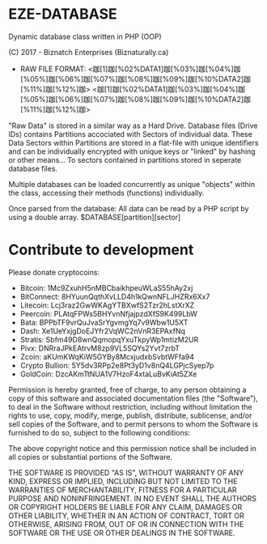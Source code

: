 # EZE-DATABASE

Dynamic database class written in PHP (OOP)

(C) 2017 - Biznatch Enterprises (Biznaturally.ca)

- RAW FILE FORMAT: 
<跏[1]跏[%02%DATA1]跏[%03%]跏[%04%]跏[%05%]跏[%06%]跏[%07%]跏[%08%]跏[%09%]跏[%10%DATA2]跏[%11%]跏[%12%]跏>
<跏[1]跏[%02%DATA1]跏[%03%]跏[%04%]跏[%05%]跏[%06%]跏[%07%]跏[%08%]跏[%09%]跏[%10%DATA2]跏[%11%]跏[%12%]跏>

"Raw Data" is stored in a similar way as a Hard Drive. Database files (Drive IDs) contains Partitions accociated with Sectors of individual data. These Data Sectors within Partitions are stored in a flat-file with unique identifiers and can be individually encrypted with unique keys or "linked" by hashing or other means... To sectors contained in partitions stored in seperate database files.

Multiple databases can be loaded concurrently as unique "objects" within the class, accessing their methods (functions) individually.

Once parsed from the database: All data can be read by a PHP script by using a double array. $DATABASE[partition][sector]

# Contribute to development
Please donate cryptocoins:

- Bitcoin: 1Mc9ZxuhH5nMBCbaikhpeuWLaS55hAy2xj
- BitConnect: 8HYuunQqthXvLLD4h1kQwnNFLJHZRx6Xx7
- Litecoin: Lcj3raz2GwWKAgYTBXwfS2Tzr2hLstXrXZ
- Peercoin: PLAtqFPWs5BHYvnNfjajpzdXfS9K499LbW
- Bata: BPPbTF9vrQuJvaSrYgvmgYq7v9Wbw1U5XT
- Dash: Xe1UeYxjgDoEJYfr2VqWC2nVnR3EPAxfNq
- Stratis: Sbfm49D8wnQqmopqYxuTkpyWp1mtizM2UR
- Pivx: DNRraJPkEAtrvM8zp9VL5SQYs2Yvt7zrbT
- Zcoin: aKUmKWqKiW5GYBy8McxjudxbSvbtWFfa94
- Crypto Bullion: 5Y5dv3RPp2e8Pt3yD1v8nQ4LGPjcSyep7p
- GoldCoin: DzcAKmTtNUA1V7HzoF4xtaLuBvKiAt5ZXe

Permission is hereby granted, free of charge, to any person obtaining a copy
of this software and associated documentation files (the "Software"), to deal
in the Software without restriction, including without limitation the rights
to use, copy, modify, merge, publish, distribute, sublicense, and/or sell
copies of the Software, and to permit persons to whom the Software is
furnished to do so, subject to the following conditions:

The above copyright notice and this permission notice shall be included in all
copies or substantial portions of the Software.

THE SOFTWARE IS PROVIDED "AS IS", WITHOUT WARRANTY OF ANY KIND, EXPRESS OR
IMPLIED, INCLUDING BUT NOT LIMITED TO THE WARRANTIES OF MERCHANTABILITY,
FITNESS FOR A PARTICULAR PURPOSE AND NONINFRINGEMENT. IN NO EVENT SHALL THE
AUTHORS OR COPYRIGHT HOLDERS BE LIABLE FOR ANY CLAIM, DAMAGES OR OTHER
LIABILITY, WHETHER IN AN ACTION OF CONTRACT, TORT OR OTHERWISE, ARISING FROM,
OUT OF OR IN CONNECTION WITH THE SOFTWARE OR THE USE OR OTHER DEALINGS IN THE
SOFTWARE.
